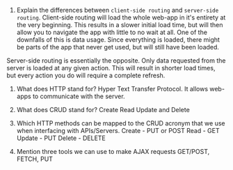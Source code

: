 1.  Explain the differences between `client-side routing` and `server-side routing`.
Client-side routing will load the whole web-app in it's entirety at the very beginning. This results in a slower initial load time,
but will then allow you to navigate the app with little to no wait at all. One of the downfalls of this is data usage. Since everything 
is loaded, there might be parts of the app that never get used, but will still have been loaded.

Server-side routing is essentially the opposite. Only data requested from the server is loaded at any given action. This will result in shorter load times,
but every action you do will require a complete refresh.

1.  What does HTTP stand for?
Hyper Text Transfer Protocol. It allows web-apps to communicate with the server.

1.  What does CRUD stand for?
Create
Read
Update and
Delete

1.  Which HTTP methods can be mapped to the CRUD acronym that we use when interfacing with APIs/Servers.
Create - PUT or POST
Read - GET 
Update - PUT
Delete - DELETE

1.  Mention three tools we can use to make AJAX requests
GET/POST, FETCH, PUT
